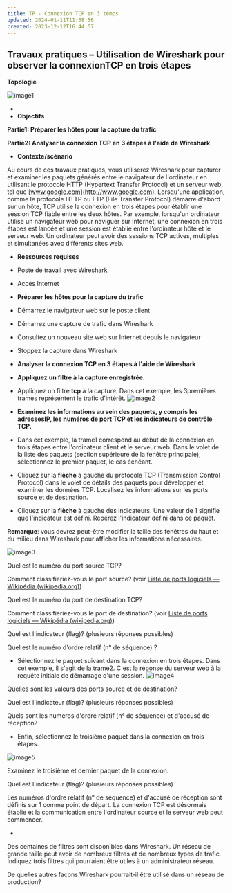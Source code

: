 ```yaml
---
title: TP - Connexion TCP en 3 temps
updated: 2024-01-11T11:38:56
created: 2023-12-12T16:44:57
---
```


**Travaux pratiques – Utilisation de Wireshark pour observer la connexionTCP en trois étapes**
- 
**Topologie**

![image1](resources/fd2bcf8270594a519a639eaead5a36c2.jpeg)

- 
- **Objectifs**

**Partie1: Préparer les hôtes pour la capture du trafic**

**Partie2: Analyser la connexion TCP en 3 étapes à l'aide de Wireshark**

- **Contexte/scénario**

Au cours de ces travaux pratiques, vous utiliserez Wireshark pour capturer et examiner les paquets générés entre le navigateur de l'ordinateur en utilisant le protocole HTTP (Hypertext Transfer Protocol) et un serveur web, tel que [www.google.com](http://www.google.com). Lorsqu'une application, comme le protocole HTTP ou FTP (File Transfer Protocol) démarre d'abord sur un hôte, TCP utilise la connexion en trois étapes pour établir une session TCP fiable entre les deux hôtes. Par exemple, lorsqu'un ordinateur utilise un navigateur web pour naviguer sur Internet, une connexion en trois étapes est lancée et une session est établie entre l'ordinateur hôte et le serveur web. Un ordinateur peut avoir des sessions TCP actives, multiples et simultanées avec différents sites web.

- **Ressources requises**

- Poste de travail avec Wireshark
- Accès Internet

- **Préparer les hôtes pour la capture du trafic**

- Démarrez le navigateur web sur le poste client

- Démarrez une capture de trafic dans Wireshark

- Consultez un nouveau site web sur Internet depuis le navigateur

- Stoppez la capture dans Wireshark

- **Analyser la connexion TCP en 3 étapes à l'aide de Wireshark**

- **Appliquez un filtre à la capture enregistrée.**

- Appliquez un filtre **tcp** à la capture. Dans cet exemple, les 3premières trames représentent le trafic d'intérêt.
![image2](resources/87fe513c56004de5a0e50351d791ec81.png)

- **Examinez les informations au sein des paquets, y compris les adressesIP, les numéros de port TCP et les indicateurs de contrôle TCP.**

- Dans cet exemple, la trame1 correspond au début de la connexion en trois étapes entre l'ordinateur client et le serveur web. Dans le volet de la liste des paquets (section supérieure de la fenêtre principale), sélectionnez le premier paquet, le cas échéant.

- Cliquez sur la **flèche** à gauche du protocole TCP (Transmission Control Protocol) dans le volet de détails des paquets pour développer et examiner les données TCP. Localisez les informations sur les ports source et de destination.

- Cliquez sur la **flèche** à gauche des indicateurs. Une valeur de 1 signifie que l'indicateur est défini. Repérez l'indicateur défini dans ce paquet.

**Remarque**: vous devrez peut-être modifier la taille des fenêtres du haut et du milieu dans Wireshark pour afficher les informations nécessaires.

![image3](resources/8f6120f19be04622830ba23ee22a0878.png)

Quel est le numéro du port source TCP?

Comment classifieriez-vous le port source? (voir [Liste de ports logiciels — Wikipédia (wikipedia.org)](https://fr.wikipedia.org/wiki/Liste_de_ports_logiciels))

Quel est le numéro du port de destination TCP?

Comment classifieriez-vous le port de destination? (voir [Liste de ports logiciels — Wikipédia (wikipedia.org)](https://fr.wikipedia.org/wiki/Liste_de_ports_logiciels))

Quel est l'indicateur (flag)? (plusieurs réponses possibles)

Quel est le numéro d'ordre relatif (n° de séquence) ?

- Sélectionnez le paquet suivant dans la connexion en trois étapes. Dans cet exemple, il s'agit de la trame2. C'est la réponse du serveur web à la requête initiale de démarrage d'une session.
![image4](resources/f829f57a82d14825a80a06ac18c6a200.png)

Quelles sont les valeurs des ports source et de destination?

Quel est l'indicateur (flag)? (plusieurs réponses possibles)

Quels sont les numéros d'ordre relatif (n° de séquence) et d'accusé de réception?

- Enfin, sélectionnez le troisième paquet dans la connexion en trois étapes.

![image5](resources/c6b8f604adf94dcb9a4232fb05822355.png)

Examinez le troisième et dernier paquet de la connexion.

Quel est l'indicateur (flag)? (plusieurs réponses possibles)

Les numéros d'ordre relatif (n° de séquence) et d'accusé de réception sont définis sur 1 comme point de départ. La connexion TCP est désormais établie et la communication entre l'ordinateur source et le serveur web peut commencer.

- 
Des centaines de filtres sont disponibles dans Wireshark. Un réseau de grande taille peut avoir de nombreux filtres et de nombreux types de trafic. Indiquez trois filtres qui pourraient être utiles à un administrateur réseau.

De quelles autres façons Wireshark pourrait-il être utilisé dans un réseau de production?
